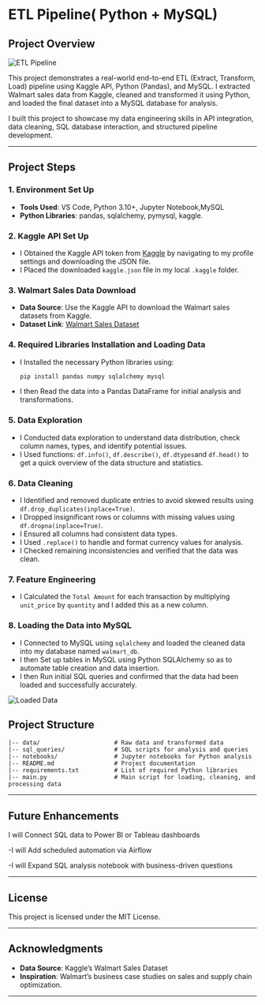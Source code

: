 # ETL Pipeline( Python + MySQL)

## Project Overview
![ETL Pipeline](https://github.com/Peter-Opapa/python_sql_project/blob/main/ETL_pipeline_layout.png)


This project demonstrates a real-world end-to-end ETL (Extract, Transform, Load) pipeline using Kaggle API, Python (Pandas), and MySQL. I extracted Walmart sales data from Kaggle, cleaned and transformed it using Python, and loaded the final dataset into a MySQL database for analysis.

I built this project to showcase my data engineering skills in API integration, data cleaning, SQL database interaction, and structured pipeline development.

---

## Project Steps

### 1. Environment Set Up
   - **Tools Used**: VS Code, Python 3.10+, Jupyter Notebook,MySQL
   - **Python Libraries**: pandas, sqlalchemy, pymysql, kaggle.

### 2. Kaggle API Set Up
   - I Obtained the Kaggle API token from [Kaggle](https://www.kaggle.com/) by navigating to my profile settings and downloading the JSON file.
   - I Placed the downloaded `kaggle.json` file in my local `.kaggle` folder.

### 3. Walmart Sales Data Download
   - **Data Source**: Use the Kaggle API to download the Walmart sales datasets from Kaggle.
   - **Dataset Link**: [Walmart Sales Dataset](https://www.kaggle.com/najir0123/walmart-10k-sales-datasets)

### 4.  Required Libraries Installation and Loading Data
   - I Installed the necessary Python libraries using:
     ```bash
     pip install pandas numpy sqlalchemy mysql
     ```
   - I then Read the data into a Pandas DataFrame for initial analysis and transformations.

### 5. Data Exploration
   - I Conducted data exploration to understand data distribution, check column names, types, and identify potential issues.
   - I Used functions: `df.info()`, `df.describe()`, `df.dtypes`and `df.head()` to get a quick overview of the data structure and statistics.

### 6. Data Cleaning
   - I Identified and removed duplicate entries to avoid skewed results using `df.drop_duplicates(inplace=True)`.
   - I Dropped insignificant rows or columns with missing values using `df.dropna(inplace=True)`.
   - I Ensured all columns had consistent data types.
   - I Used `.replace()` to handle and format currency values for analysis.
   - I Checked remaining inconsistencies and verified that the data was clean.

### 7. Feature Engineering
   - I Calculated the `Total Amount` for each transaction by multiplying `unit_price` by `quantity` and I added this as a new column.

### 8. Loading the Data into MySQL
   - I Connected to MySQL using `sqlalchemy` and loaded the cleaned data into my database named `walmart_db`.
   - I then Set up tables in MySQL using Python SQLAlchemy so as to automate table creation and data insertion.
   - I then Run initial SQL queries and confirmed that the data had been loaded and successfully accurately.

![Loaded Data](https://github.com/Peter-Opapa/python_sql_project/blob/main/loaded_data.png)
## Project Structure

```plaintext
|-- data/                     # Raw data and transformed data
|-- sql_queries/              # SQL scripts for analysis and queries
|-- notebooks/                # Jupyter notebooks for Python analysis
|-- README.md                 # Project documentation
|-- requirements.txt          # List of required Python libraries
|-- main.py                   # Main script for loading, cleaning, and processing data
```
---

## Future Enhancements

I will Connect SQL data to Power BI or Tableau dashboards

-I will Add scheduled automation via Airflow

-I will Expand SQL analysis notebook with business-driven questions

---

## License

This project is licensed under the MIT License. 

---

## Acknowledgments

- **Data Source**: Kaggle’s Walmart Sales Dataset
- **Inspiration**: Walmart’s business case studies on sales and supply chain optimization.

---
